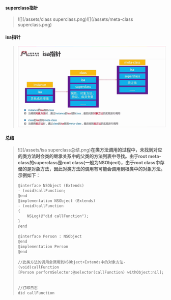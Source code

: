 #### superclass指针

> ![](/assets/class superclass.png)![](/assets/meta-class superclass.png)

#### **isa指针**

> #### ![](/assets/isa指针.png)

#### 总结

> ![](/assets/isa superclass总结.png)**在类方法调用的过程中，未找到对应的类方法时会类的继承关系中的父类的方法列表中寻找。由于root meta-class的superclass是root class\(一般为NSObject\)，由于root class中存储的是对象方法，因此对类方法的调用有可能会调用到根类中的对象方法。示例如下：**
>
> ```
> @interface NSObject (Extends)
> - (void)callFunction;
> @end
> @implementation NSObject (Extends)
> - (void)callFunction
> {
>     NSLog(@"did callFunction");
> }
> @end
>
> @interface Person : NSObject
> @end
> @implementation Person
> @end
>
> //此类方法的调用会调用到NSObject+Extends中的对象方法- (void)callFunction
> [Person performSelector:@selector(callFunction) withObject:nil];
>
>
> //打印日志
> did callFunction
> ```



